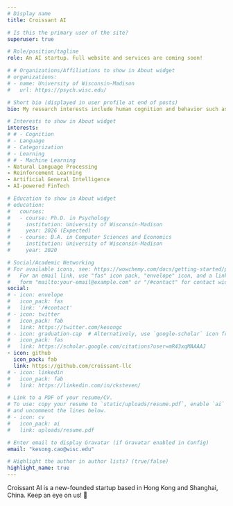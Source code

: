 ```yaml
---
# Display name
title: Croissant AI

# Is this the primary user of the site?
superuser: true

# Role/position/tagline
role: An AI startup. Full website and services are coming soon!

# # Organizations/Affiliations to show in About widget
# organizations:
# - name: University of Wisconsin-Madison
#   url: https://psych.wisc.edu/

# Short bio (displayed in user profile at end of posts)
bio: My research interests include human cognition and behavior such as language and decision-making.

# Interests to show in About widget
interests:
# # - Cognition
# - Language
# - Categorization
# - Learning
# # - Machine Learning
- Natural Language Processing
- Reinforcement Learning
- Artificial General Intelligence
- AI-powered FinTech

# Education to show in About widget
# education:
#   courses:
#   - course: Ph.D. in Psychology
#     institution: University of Wisconsin-Madison
#     year: 2026 (Expected)
#   - course: B.A. in Computer Sciences and Economics
#     institution: University of Wisconsin-Madison
#     year: 2020

# Social/Academic Networking
# For available icons, see: https://wowchemy.com/docs/getting-started/page-builder/#icons
#   For an email link, use "fas" icon pack, "envelope" icon, and a link in the
#   form "mailto:your-email@example.com" or "/#contact" for contact widget.
social:
# - icon: envelope
#   icon_pack: fas
#   link: '/#contact'
# - icon: twitter
#   icon_pack: fab
#   link: https://twitter.com/kesongc
# - icon: graduation-cap  # Alternatively, use `google-scholar` icon from `ai` icon pack
#   icon_pack: fas
#   link: https://scholar.google.com/citations?user=mR43xqMAAAAJ
- icon: github
  icon_pack: fab
  link: https://github.com/croissant-llc
# - icon: linkedin
#   icon_pack: fab
#   link: https://linkedin.com/in/cksteven/

# Link to a PDF of your resume/CV.
# To use: copy your resume to `static/uploads/resume.pdf`, enable `ai` icons in `params.toml`,
# and uncomment the lines below.
# - icon: cv
#   icon_pack: ai
#   link: uploads/resume.pdf

# Enter email to display Gravatar (if Gravatar enabled in Config)
email: "kesong.cao@wisc.edu"

# Highlight the author in author lists? (true/false)
highlight_name: true
---
```


Croissant AI is a new-founded startup based in Hong Kong and Shanghai, China. Keep an eye on us! 👀
<!-- Kesong Cao is a first-year Psychology graduate student at UW-Madison. His research interests include human cognition and behavior such as language, categorization, learning, and machine learning fields such as natural language processing and reinforcement learning. He is a member of [Austerweil Lab](https://alab.psych.wisc.edu/), advised by Prof. Joseph Austerweil. He enjoys coding and problem-solving.

{{< icon name="download" pack="fas" >}} Download my {{< staticref "uploads/Kesong Cao - resume.pdf" "newtab" >}}resumé{{< /staticref >}}.

In my spare time, I [translate xkcd comics into Chinese](https://xkcd.in/). I also engage in activities with [TAA](https://taa-madison.org/) as a grad student, with Departmental Psych Colloquium Committee as a Psych grad student and a web/graphic designer, and with [Chinese Psychelogos](https://mp.weixin.qq.com/s/tDRr-7AKNKL_DQHjM3jpfA) as a Chinese Psych grad student. -->